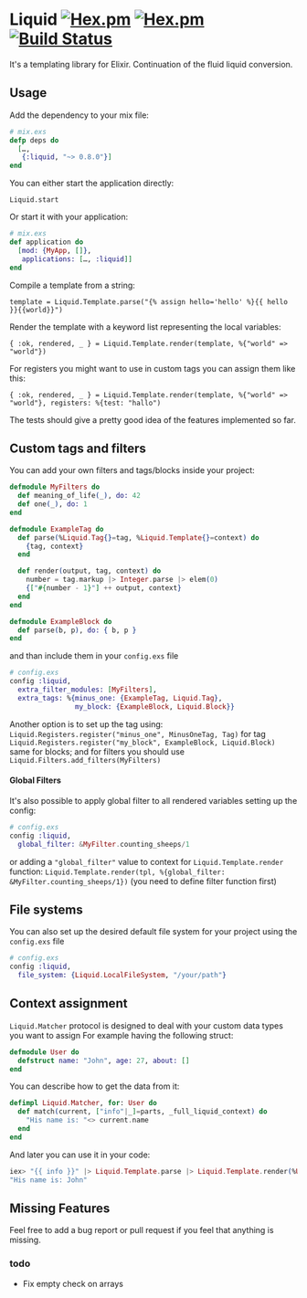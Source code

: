 # Liquid [![Hex.pm](https://img.shields.io/hexpm/v/liquid.svg)](https://hex.pm/packages/liquid) [![Hex.pm](https://img.shields.io/hexpm/dt/liquid.svg)](https://hex.pm/packages/liquid) [![Build Status](https://travis-ci.org/bettyblocks/liquid-elixir.svg?branch=master)](https://travis-ci.org/bettyblocks/liquid-elixir)

It's a templating library for Elixir.
Continuation of the fluid liquid conversion.

## Usage

Add the dependency to your mix file:

``` elixir
# mix.exs
defp deps do
  […,
   {:liquid, "~> 0.8.0"}]
end
```

You can either start the application directly:

`Liquid.start`

Or start it with your application:

``` elixir
# mix.exs
def application do
  [mod: {MyApp, []},
   applications: […, :liquid]]
end
```

Compile a template from a string:

`template = Liquid.Template.parse("{% assign hello='hello' %}{{ hello }}{{world}}")`

Render the template with a keyword list representing the local variables:

`{ :ok, rendered, _ } = Liquid.Template.render(template, %{"world" => "world"})`

For registers you might want to use in custom tags you can assign them like this:

`{ :ok, rendered, _ } = Liquid.Template.render(template, %{"world" => "world"}, registers: %{test: "hallo")`

The tests should give a pretty good idea of the features implemented so far.

## Custom tags and filters

You can add your own filters and tags/blocks inside your project:

``` elixir
defmodule MyFilters do
  def meaning_of_life(_), do: 42
  def one(_), do: 1
end

defmodule ExampleTag do
  def parse(%Liquid.Tag{}=tag, %Liquid.Template{}=context) do
    {tag, context}
  end

  def render(output, tag, context) do
    number = tag.markup |> Integer.parse |> elem(0)
    {["#{number - 1}"] ++ output, context}
  end
end

defmodule ExampleBlock do
  def parse(b, p), do: { b, p }
end
```

and than include them in your `config.exs` file

``` elixir
# config.exs
config :liquid,
  extra_filter_modules: [MyFilters],
  extra_tags: %{minus_one: {ExampleTag, Liquid.Tag},
                my_block: {ExampleBlock, Liquid.Block}}
```

Another option is to set up the tag using:
`Liquid.Registers.register("minus_one", MinusOneTag, Tag)` for tag
`Liquid.Registers.register("my_block", ExampleBlock, Liquid.Block)` same for blocks;
and for filters you should use
`Liquid.Filters.add_filters(MyFilters)`

#### Global Filters
It's also possible to apply global filter to all rendered variables setting up the config:
``` elixir
# config.exs
config :liquid,
  global_filter: &MyFilter.counting_sheeps/1
```
or adding a `"global_filter"` value to context for `Liquid.Template.render` function:
`Liquid.Template.render(tpl, %{global_filter: &MyFilter.counting_sheeps/1})` (you need to define filter function first)

## File systems
You can also set up the desired default file system for your project using the `config.exs` file
``` elixir
# config.exs
config :liquid,
  file_system: {Liquid.LocalFileSystem, "/your/path"}
```


## Context assignment

`Liquid.Matcher` protocol is designed to deal with your custom data types you want to assign
For example having the following struct:
``` elixir
defmodule User do
  defstruct name: "John", age: 27, about: []
end
```
You can describe how to get the data from it:
``` elixir
defimpl Liquid.Matcher, for: User do
  def match(current, ["info"|_]=parts, _full_liquid_context) do
    "His name is: "<> current.name
  end
end
```
And later you can use it in your code:
``` elixir
iex> "{{ info }}" |> Liquid.Template.parse |> Liquid.Template.render(%User{}) |> elem(1)
"His name is: John"
```

## Missing Features

Feel free to add a bug report or pull request if you feel that anything is missing.

### todo

* Fix empty check on arrays
